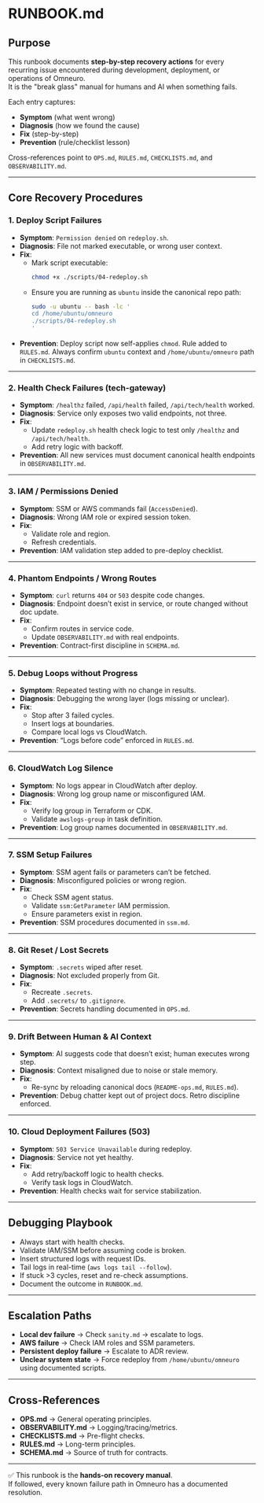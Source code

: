 # RUNBOOK.md  

## Purpose  
This runbook documents **step-by-step recovery actions** for every recurring issue encountered during development, deployment, or operations of Omneuro.  
It is the "break glass" manual for humans and AI when something fails.  

Each entry captures:  
- **Symptom** (what went wrong)  
- **Diagnosis** (how we found the cause)  
- **Fix** (step-by-step)  
- **Prevention** (rule/checklist lesson)  

Cross-references point to `OPS.md`, `RULES.md`, `CHECKLISTS.md`, and `OBSERVABILITY.md`.  

---

## Core Recovery Procedures  

### 1. Deploy Script Failures  
- **Symptom**: `Permission denied` on `redeploy.sh`.  
- **Diagnosis**: File not marked executable, or wrong user context.  
- **Fix**:  
  - Mark script executable:  
    ```bash
    chmod +x ./scripts/04-redeploy.sh
    ```  
  - Ensure you are running as `ubuntu` inside the canonical repo path:  
    ```bash
    sudo -u ubuntu -- bash -lc '
    cd /home/ubuntu/omneuro
    ./scripts/04-redeploy.sh
    '
    ```  
- **Prevention**: Deploy script now self-applies `chmod`. Rule added to `RULES.md`. Always confirm `ubuntu` context and `/home/ubuntu/omneuro` path in `CHECKLISTS.md`.  

---

### 2. Health Check Failures (tech-gateway)  
- **Symptom**: `/healthz` failed, `/api/health` failed, `/api/tech/health` worked.  
- **Diagnosis**: Service only exposes two valid endpoints, not three.  
- **Fix**:  
  - Update `redeploy.sh` health check logic to test only `/healthz` and `/api/tech/health`.  
  - Add retry logic with backoff.  
- **Prevention**: All new services must document canonical health endpoints in `OBSERVABILITY.md`.  

---

### 3. IAM / Permissions Denied  
- **Symptom**: SSM or AWS commands fail (`AccessDenied`).  
- **Diagnosis**: Wrong IAM role or expired session token.  
- **Fix**:  
  - Validate role and region.  
  - Refresh credentials.  
- **Prevention**: IAM validation step added to pre-deploy checklist.  

---

### 4. Phantom Endpoints / Wrong Routes  
- **Symptom**: `curl` returns `404` or `503` despite code changes.  
- **Diagnosis**: Endpoint doesn’t exist in service, or route changed without doc update.  
- **Fix**:  
  - Confirm routes in service code.  
  - Update `OBSERVABILITY.md` with real endpoints.  
- **Prevention**: Contract-first discipline in `SCHEMA.md`.  

---

### 5. Debug Loops without Progress  
- **Symptom**: Repeated testing with no change in results.  
- **Diagnosis**: Debugging the wrong layer (logs missing or unclear).  
- **Fix**:  
  - Stop after 3 failed cycles.  
  - Insert logs at boundaries.  
  - Compare local logs vs CloudWatch.  
- **Prevention**: “Logs before code” enforced in `RULES.md`.  

---

### 6. CloudWatch Log Silence  
- **Symptom**: No logs appear in CloudWatch after deploy.  
- **Diagnosis**: Wrong log group name or misconfigured IAM.  
- **Fix**:  
  - Verify log group in Terraform or CDK.  
  - Validate `awslogs-group` in task definition.  
- **Prevention**: Log group names documented in `OBSERVABILITY.md`.  

---

### 7. SSM Setup Failures  
- **Symptom**: SSM agent fails or parameters can’t be fetched.  
- **Diagnosis**: Misconfigured policies or wrong region.  
- **Fix**:  
  - Check SSM agent status.  
  - Validate `ssm:GetParameter` IAM permission.  
  - Ensure parameters exist in region.  
- **Prevention**: SSM procedures documented in `ssm.md`.  

---

### 8. Git Reset / Lost Secrets  
- **Symptom**: `.secrets` wiped after reset.  
- **Diagnosis**: Not excluded properly from Git.  
- **Fix**:  
  - Recreate `.secrets`.  
  - Add `.secrets/` to `.gitignore`.  
- **Prevention**: Secrets handling documented in `OPS.md`.  

---

### 9. Drift Between Human & AI Context  
- **Symptom**: AI suggests code that doesn’t exist; human executes wrong step.  
- **Diagnosis**: Context misaligned due to noise or stale memory.  
- **Fix**:  
  - Re-sync by reloading canonical docs (`README-ops.md`, `RULES.md`).  
- **Prevention**: Debug chatter kept out of project docs. Retro discipline enforced.  

---

### 10. Cloud Deployment Failures (503)  
- **Symptom**: `503 Service Unavailable` during redeploy.  
- **Diagnosis**: Service not yet healthy.  
- **Fix**:  
  - Add retry/backoff logic to health checks.  
  - Verify task logs in CloudWatch.  
- **Prevention**: Health checks wait for service stabilization.  

---

## Debugging Playbook  

- Always start with health checks.  
- Validate IAM/SSM before assuming code is broken.  
- Insert structured logs with request IDs.  
- Tail logs in real-time (`aws logs tail --follow`).  
- If stuck >3 cycles, reset and re-check assumptions.  
- Document the outcome in `RUNBOOK.md`.  

---

## Escalation Paths  

- **Local dev failure** → Check `sanity.md` → escalate to logs.  
- **AWS failure** → Check IAM roles and SSM parameters.  
- **Persistent deploy failure** → Escalate to ADR review.  
- **Unclear system state** → Force redeploy from `/home/ubuntu/omneuro` using documented scripts.  

---

## Cross-References  

- **OPS.md** → General operating principles.  
- **OBSERVABILITY.md** → Logging/tracing/metrics.  
- **CHECKLISTS.md** → Pre-flight checks.  
- **RULES.md** → Long-term principles.  
- **SCHEMA.md** → Source of truth for contracts.  

---

✅ This runbook is the **hands-on recovery manual**.  
If followed, every known failure path in Omneuro has a documented resolution.  